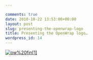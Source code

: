 ```yaml
---

comments: true
date: 2010-10-22 13:53:00+00:00
layout: post
slug: presenting-the-openwrap-logo
title: Presenting the OpenWrap logo…
wordpress_id: 14
---
```


[![ow%20fin[1]](http://s3.amazonaws.com:80/CodeBetter/CommunityServer.Blogs.Components.WeblogFiles/sebastien_lambla/ow20fin1_thumb_3CC3FC44.jpg?AWSAccessKeyId=0KMA35HT86EVXB99Z302&Expires=1919787627&Signature=vR%2fy0O5HpshZxbAe0OWp3yeWfyk%3d)](/cfs-file.ashx/__key/CommunityServer.Blogs.Components.WeblogFiles/sebastien_5F00_lambla/ow20fin1_5F00_64D6AB63.jpg)
